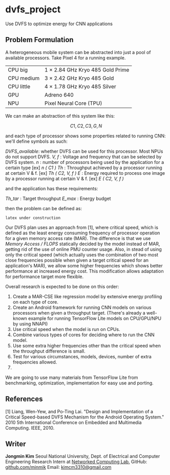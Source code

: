 # dvfs_project
Use DVFS to optimize energy for CNN applications

## Problem Formulation
A heterogeneous mobile system can be abstracted into just a pool of available processors.
Take Pixel 4 for a running example.

|   |   |
|---|---|
|CPU big     | 1  ×  2.84  GHz Kryo 485 Gold Prime |
|CPU medium  | 3  ×  2.42  GHz Kryo 485 Gold |
|CPU little  | 4  ×  1.78  GHz Kryo 485 Silver|
|GPU         | Adreno 640 |
|NPU         | Pixel Neural Core (TPU) |

We can make an abstraction of this system like this:
```math
{ C1, C2, C3, G, N }
```
and each type of processor shows some properties related to running CNN:
we'll define symbols as such:

*DVFS_available*: whether DVFS can be used for this processor. Most NPUs do not support DVFS.
*V, f* : Voltage and frequency that can be selected by DVFS system.
*n* : number of processors being used by the application for a certain type [ex] *n ( C1 )*
*Th* : Throughput achieved by a processor running at certain V & f.  [ex] *Th ( C2, V, f )*
*E* : Energy required to process one image by a processor running at certain V & f. [ex] *E ( C2, V, f )*

and the application has these requirements:

*Th_tar* : Target throughput
*E_max* : Energy budget

then the problem can be defined as:

```
latex under construction
```

Our DVFS plan uses an approach from [1], where critical speed, which is defined as the least energy consuming frequency of processor operation for a given memory access rate (MAR). The difference is that we use *Memory Access / FLOPS* statically decided by the model instead of MAR, getting rid of the use of online PMU counter usage. Also, in stead of using only the critical speed (which actually uses the combination of two most close frequencies possible when given a target critical speed for an application's MAR), we allow some higher frequencies which shows better performance at increased energy cost. This modification allows adaptation for performance target more flexible.

Overall research is expected to be done on this order:
1. Create a MAR-CSE like regression model by extensive energy profiling on each type of core.
2. Create an Android framework for running CNN models on various processors when given a throughput target. (There's already a well-known example for running TensorFlow Lite models on CPU/GPU/NPU by using NNAPI)
3. Use critical speed when the model is run on CPUs.
4. Combine various types of cores for deciding where to run the CNN model.
5. Use some extra higher frequencies other than the critical speed when the throughput difference is small.
6. Test for various circumstances, models, devices, number of extra frequencies allowed.
7. 
We are going to use many materials from TensorFlow Lite from benchmarking, optimization, implementation for easy use and porting.



## References

[1] Liang, Wen-Yew, and Po-Ting Lai. "Design and Implementation of a Critical Speed-based DVFS Mechanism for the Android Operating System." 2010 5th International Conference on Embedded and Multimedia Computing. IEEE, 2010.

## Writer
**Jongmin Kim**
Seoul National University, Dept. of Electrical and Computer Engineering
Research Intern at [Networked Computing Lab.](https://nxc.snu.ac.kr/)
GitHub: [github.com/minmik](https://github.com/minmik)
Email: kimcm3310@gmail.com

